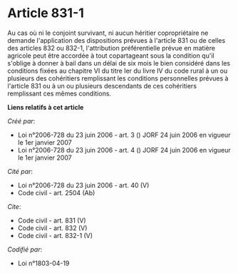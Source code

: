 # Article 831-1

Au cas où ni le conjoint survivant, ni aucun héritier copropriétaire ne demande l'application des dispositions prévues à
l'article 831 ou de celles des articles 832 ou 832-1, l'attribution préférentielle prévue en matière agricole peut être
accordée à tout copartageant sous la condition qu'il s'oblige à donner à bail dans un délai de six mois le bien considéré
dans les conditions fixées au chapitre VI du titre Ier du livre IV du code rural à un ou plusieurs des cohéritiers
remplissant les conditions personnelles prévues à l'article 831 ou à un ou plusieurs descendants de ces cohéritiers
remplissant ces mêmes conditions.

**Liens relatifs à cet article**

_Créé par_:

  - Loi n°2006-728 du 23 juin 2006 - art. 3 () JORF 24 juin 2006 en vigueur le 1er janvier 2007
  - Loi n°2006-728 du 23 juin 2006 - art. 4 () JORF 24 juin 2006 en vigueur le 1er janvier 2007

_Cité par_:

  - Loi n°2006-728 du 23 juin 2006 - art. 40 (V)
  - Code civil - art. 2504 (Ab)

_Cite_:

  - Code civil - art. 831 (V)
  - Code civil - art. 832 (V)
  - Code civil - art. 832-1 (V)

_Codifié par_:

  - Loi n°1803-04-19
